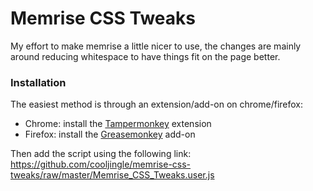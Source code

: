 # Memrise CSS Tweaks
My effort to make memrise a little nicer to use, the changes are mainly around reducing whitespace to have things fit on the page better.

### Installation

The easiest method is through an extension/add-on on chrome/firefox:

- Chrome: install the [Tampermonkey](https://chrome.google.com/webstore/detail/dhdgffkkebhmkfjojejmpbldmpobfkfo) extension
- Firefox: install the [Greasemonkey](https://addons.mozilla.org/en-US/firefox/addon/greasemonkey/) add-on

Then add the script using the following link: https://github.com/cooljingle/memrise-css-tweaks/raw/master/Memrise_CSS_Tweaks.user.js
